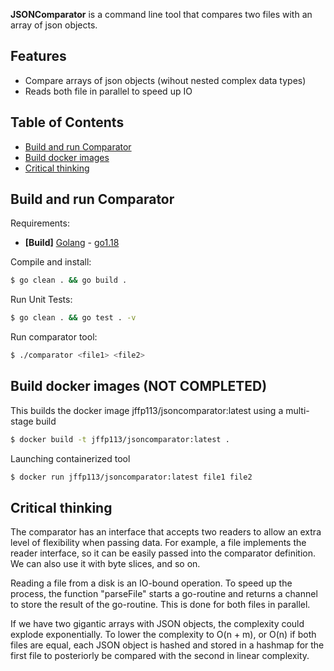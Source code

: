 **JSONComparator** is a command line tool that compares two files with an array of json objects.

## Features
- Compare arrays of json objects (wihout nested complex data types)
- Reads both file in parallel to speed up IO
## Table of Contents

- [Build and run Comparator](#build-and-run-comparator)
- [Build docker images](#build-docker-images)
- [Critical thinking](#critical-thinking)

## Build and run Comparator

Requirements:

- **[Build]** [Golang](https://golang.org/) - [go1.18](https://golang.org/dl/)

Compile and install:

```bash
$ go clean . && go build .
```

Run Unit Tests:

```bash
$ go clean . && go test . -v
```

Run comparator tool:

```bash
$ ./comparator <file1> <file2>
```
## Build docker images (NOT COMPLETED)

This builds the docker image jffp113/jsoncomparator:latest using a multi-stage build

```bash
$ docker build -t jffp113/jsoncomparator:latest .
```

Launching containerized tool

```bash
$ docker run jffp113/jsoncomparator:latest file1 file2
```

## Critical thinking

The comparator has an interface that accepts two readers to allow an extra level of flexibility when passing data. For example, a file implements the reader interface, so it can be easily passed into the comparator definition. We can also use it with byte slices, and so on.

Reading a file from a disk is an IO-bound operation. To speed up the process, the function "parseFile" starts a go-routine and returns a channel to store the result of the go-routine. This is done for both files in parallel.

If we have two gigantic arrays with JSON objects, the complexity could explode exponentially. To lower the complexity to O(n + m), or O(n) if both files are equal, each JSON object is hashed and stored in a hashmap for the first file to posteriorly be compared with the second in linear complexity. 